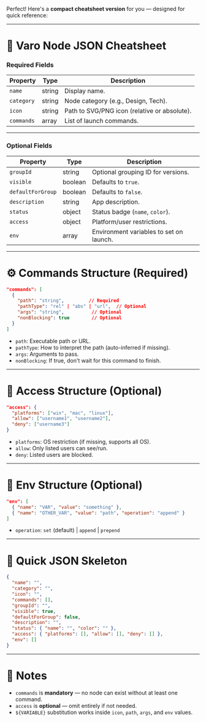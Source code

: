 Perfect! Here's a **compact cheatsheet version** for you — designed for quick reference:

---

# 📄 Varo Node JSON Cheatsheet

### Required Fields
| Property          | Type       | Description |
|-------------------|------------|-------------|
| `name`            | string     | Display name. |
| `category`        | string     | Node category (e.g., Design, Tech). |
| `icon`            | string     | Path to SVG/PNG icon (relative or absolute). |
| `commands`        | array      | List of launch commands. |

---

### Optional Fields
| Property          | Type         | Description |
|-------------------|--------------|-------------|
| `groupId`         | string       | Optional grouping ID for versions. |
| `visible`         | boolean      | Defaults to `true`. |
| `defaultForGroup` | boolean      | Defaults to `false`. |
| `description`     | string       | App description. |
| `status`          | object       | Status badge (`name`, `color`). |
| `access`          | object       | Platform/user restrictions. |
| `env`             | array        | Environment variables to set on launch. |

---

# ⚙️ Commands Structure (Required)

```json
"commands": [
  {
    "path": "string",         // Required
    "pathType": "rel" | "abs" | "url",  // Optional
    "args": "string",          // Optional
    "nonBlocking": true        // Optional
  }
]
```

- `path`: Executable path or URL.
- `pathType`: How to interpret the path (auto-inferred if missing).
- `args`: Arguments to pass.
- `nonBlocking`: If true, don't wait for this command to finish.

---

# 🔐 Access Structure (Optional)

```json
"access": {
  "platforms": ["win", "mac", "linux"],
  "allow": ["username1", "username2"],
  "deny": ["username3"]
}
```

- `platforms`: OS restriction (if missing, supports all OS).
- `allow`: Only listed users can see/run.
- `deny`: Listed users are blocked.

---

# 🌱 Env Structure (Optional)

```json
"env": [
  { "name": "VAR", "value": "something" },
  { "name": "OTHER_VAR", "value": "path", "operation": "append" }
]
```

- `operation`: `set` (default) | `append` | `prepend`

---

# 🧩 Quick JSON Skeleton

```json
{
  "name": "",
  "category": "",
  "icon": "",
  "commands": [],
  "groupId": "",
  "visible": true,
  "defaultForGroup": false,
  "description": "",
  "status": { "name": "", "color": "" },
  "access": { "platforms": [], "allow": [], "deny": [] },
  "env": []
}
```

---

# 📌 Notes

- `commands` is **mandatory** — no node can exist without at least one command.
- `access` is **optional** — omit entirely if not needed.
- `${VARIABLE}` substitution works inside `icon`, `path`, `args`, and `env` values.